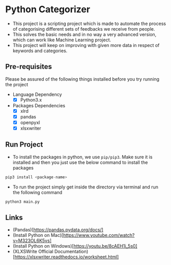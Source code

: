 # Python Categorizer

- This project is a scripting project which is made to automate the process of categorising different sets of feedbacks we receive from people.
- This solves the basic needs and in no way a very advanced version, which can work like Machine Learning project. 
- This project will keep on improving with given more data in respect of keywords and categories.

## Pre-requisites

Please be assured of the following things installed before you try running the project

- Language Dependency
    - [x] Python3.x

- Packages Dependencies
    - [x] xlrd
    - [x] pandas
    - [x] openpyxl
    - [x] xlsxwriter

## Run Project

- To install the packages in python, we use `pip/pip3`. Make sure it is installed and then you just use the below command to install the packages

```python
pip3 install <package-name>
```

- To run the project simply get inside the directory via terminal and run the following command

```python
python3 main.py
```

## Links

- (Pandas)[https://pandas.pydata.org/docs/]
- (Install Python on Mac)[https://www.youtube.com/watch?v=M323OL6K5vs]
- (Install Python on Windows)[https://youtu.be/8cAEH1i_5s0]
- (XLXSWrite Official Documentation)[https://xlsxwriter.readthedocs.io/worksheet.html]